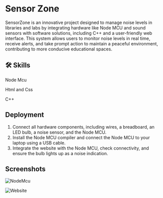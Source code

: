 
# Sensor Zone

SensorZone is an innovative project designed to manage noise levels in libraries and labs by integrating hardware like Node MCU and sound sensors with software solutions, including C++ and a user-friendly web interface. This system allows users to monitor noise levels in real time, receive alerts, and take prompt action to maintain a peaceful environment, contributing to more conducive educational spaces.

## 🛠 Skills
 
Node Mcu

Html and Css

C++  
## Deployment

1. Connect all hardware components, including wires, a breadboard, an LED bulb, a noise sensor, and the Node MCU.
2. Install the Node MCU compiler and connect the Node MCU to your laptop using a USB cable.
3. Integrate the website with the Node MCU, check connectivity, and ensure the bulb lights up as a noise indication.
 

## Screenshots
![NodeMcu](https://github.com/user-attachments/assets/1ddc90c6-ff74-4ce3-9aae-2a7bad4753c0)

![Website](https://github.com/user-attachments/assets/79b69335-be6f-4e2b-840c-1e133bf35d78)


